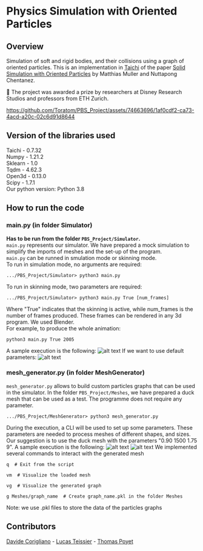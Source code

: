 # Physics Simulation with Oriented Particles

## Overview
Simulation of soft and rigid bodies, and their collisions using a graph of oriented particles. This is an implementation in [Taichi](https://taichi.graphics/) of the paper [Solid Simulation with Oriented Particles](https://matthias-research.github.io/pages/publications/orientedParticles.pdf) by Matthias Muller and Nuttapong Chentanez.

🏅 The project was awarded a prize by researchers at Disney Research Studios and professors from ETH Zurich.

https://github.com/Toratom/PBS_Project/assets/74663696/1af0cdf2-ca73-4acd-a20c-02c6d91d8644

## Version of the libraries used
Taichi - 0.7.32 </br>
Numpy - 1.21.2 </br>
Sklearn - 1.0 </br>
Tqdm - 4.62.3 </br>
Open3d - 0.13.0 </br>
Scipy - 1.7.1 </br>
Our python version: Python 3.8

## How to run the code

### main.py (in folder Simulator)
**Has to be run from the folder ```PBS_Project/Simulator```.** <br/>
```main.py``` represents our simulator. We have prepared a mock simulation
to simplify the imports of meshes and the set-up of the program.<br/>
```main.py``` can be runned in smulation mode or skinning mode.<br/>
To run in simulation mode, no arguments are required:
```
.../PBS_Project/Simulator> python3 main.py
```
To run in skinning mode, two parameters are required:
```
.../PBS_Project/Simulator> python3 main.py True [num_frames]
```
Where "True" indicates that the skinning is active, while num_frames
is the number of frames produced. These frames can be rendered in any 3d
program. We used Blender.<br/>
For example, to produce the whole animation:
```
python3 main.py True 2005
```
A sample execution is the following:
![alt text](./README_pictures/img3.png)
If we want to use default parameters:
![alt text](./README_pictures/img4.png)

### mesh_generator.py (in folder MeshGenerator)
```mesh_generator.py``` allows to build custom particles graphs that can be
used in the simulator. In the folder ```PBS_Project/Meshes```, we have prepared a duck
mesh that can be used as a test. The programme does not require any
parameter.
```
.../PBS_Project/MeshGenerator> python3 mesh_generator.py
```
During the execution, a CLI will be used to set up some parameters.
These parameters are needed to process meshes of different shapes,
and sizes. Our suggestion is to use the duck mesh with the parameters
"0.90 1500 1.75 9".
A sample execution is the following:
![alt text](./README_pictures/img1.png)
![alt text](./README_pictures/img2.png)
We implemented several commands to interact with the generated mesh
```
q  # Exit from the script
```
```
vm  # Visualize the loaded mesh
```
```
vg  # Visualize the generated graph
```
```
g Meshes/graph_name  # Create graph_name.pkl in the folder Meshes
```
Note: we use .pkl files to store the data of the particles graphs

## Contributors
[Davide Corigliano](https://github.com/daviC1999) - [Lucas Teissier](https://github.com/LucasTsr) - [Thomas Poyet](https://github.com/Toratom)
